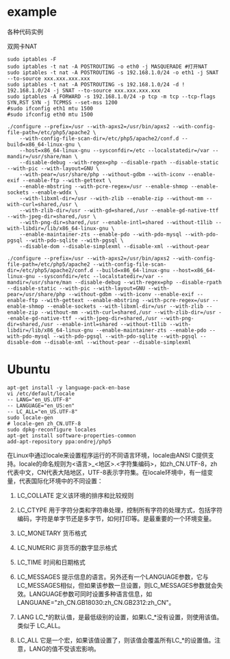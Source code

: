 example
=======

各种代码实例


双网卡NAT
```shell
sudo iptables -F
sudo iptables -t nat -A POSTROUTING -o eth0 -j MASQUERADE #打开NAT
sudo iptables -t nat -A POSTROUTING -s 192.168.1.0/24 -o eth1 -j SNAT --to-source xxx.xxx.xxx.xxx
sudo iptables -t nat -A POSTROUTING -s 192.168.1.0/24 -d ! 192.168.1.0/24 -j SNAT --to-source xxx.xxx.xxx.xxx
sudo iptables -A FORWARD -s 192.168.1.0/24 -p tcp -m tcp --tcp-flags SYN,RST SYN -j TCPMSS --set-mss 1200
#sudo ifconfig eth1 mtu 1500
#sudo ifconfig eth0 mtu 1500
```

```shell
./configure --prefix=/usr --with-apxs2=/usr/bin/apxs2 --with-config-file-path=/etc/php5/apache2 \
	--with-config-file-scan-dir=/etc/php5/apache2/conf.d --build=x86_64-linux-gnu \
	--host=x86_64-linux-gnu --sysconfdir=/etc --localstatedir=/var --mandir=/usr/share/man \
	--disable-debug --with-regex=php --disable-rpath --disable-static --with-pic --with-layout=GNU \
	--with-pear=/usr/share/php --without-gdbm --with-iconv --enable-exif --enable-ftp --with-gettext \
	--enable-mbstring --with-pcre-regex=/usr --enable-shmop --enable-sockets --enable-wddx \
	--with-libxml-dir=/usr --with-zlib --enable-zip --without-mm --with-curl=shared,/usr \
	--with-zlib-dir=/usr --with-gd=shared,/usr --enable-gd-native-ttf --with-jpeg-dir=shared,/usr \
	--with-png-dir=shared,/usr --enable-intl=shared --without-t1lib --with-libdir=/lib/x86_64-linux-gnu \
	--enable-maintainer-zts --enable-pdo --with-pdo-mysql --with-pdo-pgsql --with-pdo-sqlite --with-pgsql \
	--disable-dom --disable-simplexml --disable-xml --without-pear
```
```shell
./configure --prefix=/usr --with-apxs2=/usr/bin/apxs2 --with-config-file-path=/etc/php5/apache2 --with-config-file-scan-dir=/etc/php5/apache2/conf.d --build=x86_64-linux-gnu --host=x86_64-linux-gnu --sysconfdir=/etc --localstatedir=/var --mandir=/usr/share/man --disable-debug --with-regex=php --disable-rpath --disable-static --with-pic --with-layout=GNU --with-pear=/usr/share/php --without-gdbm --with-iconv --enable-exif --enable-ftp --with-gettext --enable-mbstring --with-pcre-regex=/usr --enable-shmop --enable-sockets --with-libxml-dir=/usr --with-zlib --enable-zip --without-mm --with-curl=shared,/usr --with-zlib-dir=/usr --enable-gd-native-ttf --with-jpeg-dir=shared,/usr --with-png-dir=shared,/usr --enable-intl=shared --without-t1lib --with-libdir=/lib/x86_64-linux-gnu --enable-maintainer-zts --enable-pdo --with-pdo-mysql --with-pdo-pgsql --with-pdo-sqlite --with-pgsql --disable-dom --disable-xml --without-pear --disable-simplexml
```

# Ubuntu

```shell
apt-get install -y language-pack-en-base
vi /etc/default/locale
-- LANG="en_US.UTF-8"
-- LANGUAGE="en_US:en"
-- LC_ALL="en_US.UTF-8"
sudo locale-gen
# locale-gen zh_CN.UTF-8
sudo dpkg-reconfigure locales
apt-get install software-properties-common
add-apt-repository ppa:ondrej/php5
```

在Linux中通过locale来设置程序运行的不同语言环境，locale由ANSI C提供支持。locale的命名规则为<语言>_<地区>.<字符集编码>，如zh_CN.UTF-8，zh代表中文，CN代表大陆地区，UTF-8表示字符集。在locale环境中，有一组变量，代表国际化环境中的不同设置：

1.    LC_COLLATE
定义该环境的排序和比较规则

2.    LC_CTYPE
用于字符分类和字符串处理，控制所有字符的处理方式，包括字符编码，字符是单字节还是多字节，如何打印等。是最重要的一个环境变量。

3.    LC_MONETARY
货币格式

4.    LC_NUMERIC
非货币的数字显示格式

5.    LC_TIME
时间和日期格式

6.    LC_MESSAGES
提示信息的语言。另外还有一个LANGUAGE参数，它与LC_MESSAGES相似，但如果该参数一旦设置，则LC_MESSAGES参数就会失效。LANGUAGE参数可同时设置多种语言信息，如LANGUANE="zh_CN.GB18030:zh_CN.GB2312:zh_CN"。

7.    LANG
LC_*的默认值，是最低级别的设置，如果LC_*没有设置，则使用该值。类似于 LC_ALL。

8.    LC_ALL
它是一个宏，如果该值设置了，则该值会覆盖所有LC_*的设置值。注意，LANG的值不受该宏影响。